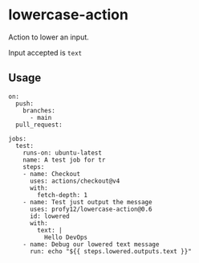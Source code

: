 # lowercase-action

Action to lower an input.

Input accepted is `text`


## Usage

```
on:
  push:
    branches:
      - main
  pull_request:

jobs:
  test:
    runs-on: ubuntu-latest
    name: A test job for tr
    steps:
    - name: Checkout
      uses: actions/checkout@v4
      with:
        fetch-depth: 1
    - name: Test just output the message
      uses: profy12/lowercase-action@0.6
      id: lowered
      with:
        text: |
          Hello DevOps
    - name: Debug our lowered text message
      run: echo "${{ steps.lowered.outputs.text }}"
```

